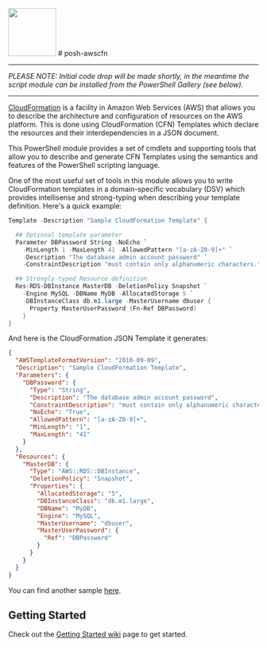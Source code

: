 <img src="https://cdn.rawgit.com/ezshield/posh-awscfn/master/art/logo.svg" width="96">
# posh-awscfn

---

*PLEASE NOTE: Initial code drop will be made shortly, in the meantime the script module can be installed from the PowerShell Gallery (see below).*

---
[CloudFormation](http://aws.amazon.com/cloudformation/) is a facility in Amazon Web Services (AWS) that allows you to describe the architecture and configuration of resources on the AWS platform.  This is done using CloudFormation (CFN) Templates which declare the resources and their interdependencies in a JSON document.

This PowerShell module provides a set of cmdlets and supporting tools that allow you to describe and generate CFN Templates using the semantics and features of the PowerShell scripting language.

One of the most useful set of tools in this module allows you to write CloudFormation templates in a domain-specific vocabulary (DSV) which provides intellisense and strong-typing when describing your template definition.  Here's a quick example:

```powershell
Template -Description "Sample CloudFormation Template" {

  ## Optional template parameter
  Parameter DBPassword String -NoEcho `
    -MinLength 1 -MaxLength 41 -AllowedPattern "[a-zA-Z0-9]+" `
    -Description "The database admin account password" `
    -ConstraintDescription "must contain only alphanumeric characters."

  ## Strongly-typed Resource definition
  Res-RDS-DBInstance MasterDB -DeletionPolicy Snapshot `
    -Engine MySQL -DBName MyDB -AllocatedStorage 5 `
    -DBInstanceClass db.m1.large -MasterUsername dbuser {
      Property MasterUserPassword (Fn-Ref DBPassword)
    }
}
```

And here is the CloudFormation JSON Template it generates:

```json
{
  "AWSTemplateFormatVersion": "2010-09-09",
  "Description": "Sample CloudFormation Template",
  "Parameters": {
    "DBPassword": {
      "Type": "String",
      "Description": "The database admin account password",
      "ConstraintDescription": "must contain only alphanumeric characters.",
      "NoEcho": "True",
      "AllowedPattern": "[a-zA-Z0-9]+",
      "MinLength": "1",
      "MaxLength": "41"
    }
  },
  "Resources": {
    "MasterDB": {
      "Type": "AWS::RDS::DBInstance",
      "DeletionPolicy": "Snapshot",
      "Properties": {
        "AllocatedStorage": "5",
        "DBInstanceClass": "db.m1.large",
        "DBName": "MyDB",
        "Engine": "MySQL",
        "MasterUsername": "dbuser",
        "MasterUserPassword": {
          "Ref": "DBPassword"
        }
      }
    }
  }
}
```

You can find another sample [here](https://github.com/ezshield/posh-awscfn/wiki/Cmdlet-Conventions#sample-usage).

## Getting Started

Check out the [Getting Started wiki](https://github.com/ezshield/posh-awscfn/wiki/Getting-Started) page to get started.
